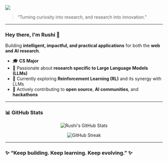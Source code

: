 <!-- Banner -->
![](https://komarev.com/ghpvc/?username=Therushi14&color=blueviolet&style=flat-square)
> “Turning curiosity into research, and research into innovation.”

---

### Hey there, I'm Rushi 👋  

Building **intelligent, impactful, and practical applications** for both the **web and AI research**.

- 🎓 **CS Major**
- 🧠 Passionate about **research specific to Large Language Models (LLMs)**  
- 🧩 Currently exploring **Reinforcement Learning (RL)** and its synergy with LLMs  
- 🤝 Actively contributing to **open source**, **AI communities**, and **hackathons**

---

### 📊 GitHub Stats

<p align="center">
  <img src="https://github-readme-stats.vercel.app/api?username=Therushi14&show_icons=true&theme=radical" alt="Rushi's GitHub Stats" />
</p>

<p align="center">
  <img src="https://github-readme-streak-stats.herokuapp.com/?user=Therushi14&theme=radical" alt="GitHub Streak" />
</p>

---

### ✨ “Keep building. Keep learning. Keep evolving.” ✨
